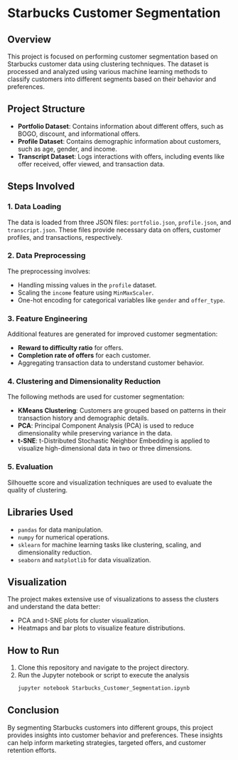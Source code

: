 # Starbucks Customer Segmentation

## Overview
This project is focused on performing customer segmentation based on Starbucks customer data using clustering techniques. The dataset is processed and analyzed using various machine learning methods to classify customers into different segments based on their behavior and preferences.

## Project Structure
- **Portfolio Dataset**: Contains information about different offers, such as BOGO, discount, and informational offers.
- **Profile Dataset**: Contains demographic information about customers, such as age, gender, and income.
- **Transcript Dataset**: Logs interactions with offers, including events like offer received, offer viewed, and transaction data.

## Steps Involved

### 1. Data Loading
The data is loaded from three JSON files: `portfolio.json`, `profile.json`, and `transcript.json`. These files provide necessary data on offers, customer profiles, and transactions, respectively.

### 2. Data Preprocessing
The preprocessing involves:
- Handling missing values in the `profile` dataset.
- Scaling the `income` feature using `MinMaxScaler`.
- One-hot encoding for categorical variables like `gender` and `offer_type`.

### 3. Feature Engineering
Additional features are generated for improved customer segmentation:
- **Reward to difficulty ratio** for offers.
- **Completion rate of offers** for each customer.
- Aggregating transaction data to understand customer behavior.

### 4. Clustering and Dimensionality Reduction
The following methods are used for customer segmentation:
- **KMeans Clustering**: Customers are grouped based on patterns in their transaction history and demographic details.
- **PCA**: Principal Component Analysis (PCA) is used to reduce dimensionality while preserving variance in the data.
- **t-SNE**: t-Distributed Stochastic Neighbor Embedding is applied to visualize high-dimensional data in two or three dimensions.

### 5. Evaluation
Silhouette score and visualization techniques are used to evaluate the quality of clustering.

## Libraries Used
- `pandas` for data manipulation.
- `numpy` for numerical operations.
- `sklearn` for machine learning tasks like clustering, scaling, and dimensionality reduction.
- `seaborn` and `matplotlib` for data visualization.

## Visualization
The project makes extensive use of visualizations to assess the clusters and understand the data better:
- PCA and t-SNE plots for cluster visualization.
- Heatmaps and bar plots to visualize feature distributions.

## How to Run
1. Clone this repository and navigate to the project directory.
2. Run the Jupyter notebook or script to execute the analysis
   ```bash
   jupyter notebook Starbucks_Customer_Segmentation.ipynb
   ```

## Conclusion

By segmenting Starbucks customers into different groups, this project provides insights into customer behavior and preferences. These insights can help inform marketing strategies, targeted offers, and customer retention efforts.

